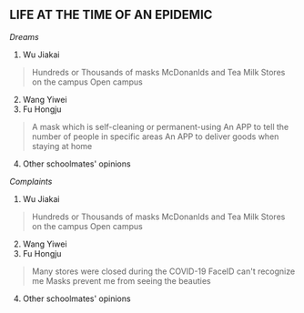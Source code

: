 ﻿## LIFE AT THE TIME OF AN EPIDEMIC

*Dreams*
 1. Wu Jiakai
> Hundreds or Thousands of masks
> McDonanlds and Tea Milk Stores on the campus
> Open campus
 2. Wang Yiwei
 3. Fu Hongju
> A mask which is self-cleaning or permanent-using
> An APP to tell the number of people in specific areas
> An APP to deliver goods when staying at home
 4. Other schoolmates' opinions


*Complaints*
 1. Wu Jiakai
> Hundreds or Thousands of masks
> McDonanlds and Tea Milk Stores on the campus
> Open campus
 2. Wang Yiwei
 3. Fu Hongju
> Many stores were closed during the COVID-19
> FaceID can't recognize me
> Masks prevent me from seeing the beauties
 4. Other schoolmates' opinions
